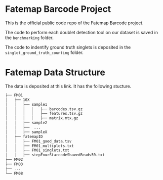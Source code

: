 # Fatemap Barcode Project

This is the official public code repo of the Fatemap Barcode project. 

The code to perform each doublet detection tool on 
our dataset is saved in the `benchmarking` folder. 

The code to indentify ground truth singlets is deposited in the 
`singlet_ground_truth_counting` folder. 

# Fatemap Data Structure

The data is deposited at this link. It has the following stucture. 

```bash
├── FM01
│   ├── 10X
│   │   ├── sample1
│   │   │   │   ├── barcodes.tsv.gz
│   │   │   │   ├── features.tsv.gz
│   │   │   │   ├── matrix.mtx.gz
│   │   ├── sample2
│   │   ├──  ...
│   │   ├── sampleX
│   ├── fatemapID
│   │   ├── FM01_good_data.tsv
│   │   ├── FM01_multiplets.txt
│   │   ├── FM01_singlets.txt
│   │   ├── stepFourStarcodeShavedReads50.txt
├── FM02
├── FM03
├── ...
└── FM08
```